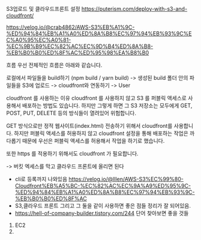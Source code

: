 S3업로드 및 클라우드프론트 설정
https://puterism.com/deploy-with-s3-and-cloudfront/

https://velog.io/@crab4862/AWS-S3%EB%A1%9C-%ED%94%84%EB%A1%A0%ED%8A%B8%EC%97%94%EB%93%9C%EC%A0%95%EC%A0%81-%EC%9B%B9%EC%82%AC%EC%9D%B4%ED%8A%B8-%EB%B0%B0%ED%8F%AC%ED%95%98%EA%B8%B0

흐름
우선 전체적인 흐름은 아래와 같습니다.

로컬에서 파일들을 build하기 (npm build / yarn build) ->
생성된 build 폴더 안의 파일들을 S3에 업로드 -> cloudfront와 연동하기 -> User

cloudfront 를 사용하는 이유
cloudfront 를 사용하지 않고 S3 를 퍼블릭 액세스로 사용해서 배포하는 방법도 있습니다. 하지만 그렇게 하면 그 S3 저장소는 모두에게 GET, POST, PUT, DELETE 등의 방식들이 열려있어 위험합니다.

GET 방식으로만 정적 웹사이트(index.html) 전송하기 위해서 cloudfront를 사용합니다. 하지만 퍼블릭 액세스를 허용하지 않고 cloudfront 설정을 통해 배포하는 작업은 까다롭기 때문에 우선은 퍼블릭 액세스를 허용해서 작업을 하기로 했습니다.

또한 https 를 적용하기 위해서도 cloudfront 가 필요합니다.

-> 버킷 엑세스를 막고 클라우드 프론트에 올리면 된다

- cli로 등록까지 나와있음
https://velog.io/@lllen/AWS-S3%EC%99%80-Cloudfront%EB%A5%BC-%EC%82%AC%EC%9A%A9%ED%95%9C-%ED%94%84%EB%A1%A0%ED%8A%B8%EC%97%94%EB%93%9C-%EB%B0%B0%ED%8F%AC
- S3,클라우드 프론트 그리고 그 둘을 같이 사용하면 좋은 점들 정리가 잘 되어있음.
- https://hell-of-company-builder.tistory.com/244
단어 찾아보면 좋을 것들

1. EC2
2. 
